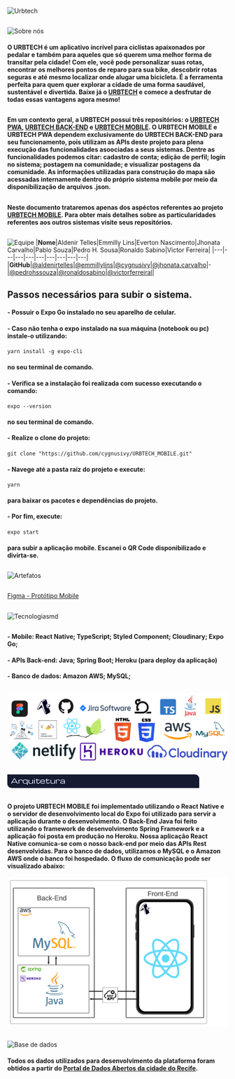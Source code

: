 
![Urbtech](./assets/img/readme/urbtechmd.png) 
##
![Sobre nós](./assets/img/readme/sobrenos.png)

#### O URBTECH é um aplicativo incrível para ciclistas apaixonados por pedalar e também para aqueles que só querem uma melhor forma de transitar pela cidade! Com ele, você pode personalizar suas rotas, encontrar os melhores pontos de reparo para sua bike, descobrir rotas seguras e até mesmo localizar onde alugar uma bicicleta. É a ferramenta perfeita para quem quer explorar a cidade de uma forma saudável, sustentável e divertida. Baixe já o [URBTECH](https://urbtech.netlify.app) e comece a desfrutar de todas essas vantagens agora mesmo!
##
#### Em um contexto geral, a URBTECH possui três repositórios: o [URBTECH PWA](https://github.com/cygnusivy/URBTECH), [URBTECH BACK-END](https://github.com/cygnusivy/BACKEND_URBTECH) e [URBTECH MOBILE](https://github.com/cygnusivy/URBTECH_MOBILE). O URBTECH MOBILE e URBTECH PWA dependem exclusivamente do URBTECH BACK-END para seu funcionamento, pois utilizam as APIs deste projeto para plena execução das funcionalidades asoociadas a seus sistemas. Dentre as funcionalidades podemos citar: cadastro de conta; edição de perfil; login no sistema; postagem na comunidade; e visualizar postagens da comunidade. As informações utilizadas para construção do mapa são acessadas internamente dentro do próprio sistema mobile por meio da disponibilização de arquivos .json.
##
#### Neste documento trataremos apenas dos aspéctos referentes ao projeto [URBTECH MOBILE](https://github.com/cygnusivy/URBTECH_MOBILE). Para obter mais detalhes sobre as particularidades referentes aos outros sistemas visite seus repositórios.
##
![Equipe](./assets/img/readme/equipe.png)
|**Nome**|Aldenir Telles|Emmilly Lins|Everton Nascimento|Jhonata Carvalho|Pablo Souza|Pedro H. Sousa|Ronaldo Sabino|Victor Ferreira|
|---|---|---|---|---|---|---|---|---|
|**GitHub**|[@aldenirtelles](https://github.com/aldenirtelles)|[@emmillylins](https://github.com/emmillylins)|[@cygnusivy](https://github.com/cygnusivy)|[@jhonata.carvalho](https://github.com/SaveTheForest)|-|[@pedrohssouza](https://github.com/pedrohssouza)|[@ronaldosabino](https://github.com/ronaldosabino)|[@victorferreiral](https://github.com/victorferreiral)|
##
## Passos necessários para subir o sistema.
#### - Possuir o Expo Go instalado no seu aparelho de celular.
#### - Caso não tenha o expo instalado na sua máquina (notebook ou pc) instale-o utilizando: 
```
yarn install -g expo-cli
```
#### no seu terminal de comando. 
#### - Verifica se a instalação foi realizada com sucesso executando o comando: 
```
expo --version
```
#### no seu terminal de comando.
#### - Realize o clone do projeto:
```
git clone "https://github.com/cygnusivy/URBTECH_MOBILE.git"
```
#### - Navege até a pasta raíz do projeto e execute:
```
yarn 
```
#### para baixar os pacotes e dependências do projeto.
#### - Por fim, execute:
```
expo start
```
#### para subir a aplicação mobile. Escanei o QR Code disponibilizado e divirta-se.
##
![Artefatos](./assets/img/readme/artefatos.png)
##
<a href="https://www.figma.com/file/9cTYQ1oBqvuStSaEPpmT79/URBTECH?node-id=20-2&t=cLoR578noDStaAkv-0" target="_blank" rel="noopener">Figma - Protótipo Mobile</a>
##
![Tecnologiasmd](./assets/img/readme/tecnologia.png)
##
#### - Mobile: React Native; TypeScript; Styled Component; Cloudinary; Expo Go;
#### - APIs Back-end: Java; Spring Boot; Heroku (para deploy da aplicação)
#### - Banco de dados: Amazon AWS; MySQL;
##
![Tecnologias](./assets/img/readme/tecatualizado.png)
##
![Arquiteturamd](./assets/img/readme/txtaqut.png)
##
#### O projeto URBTECH MOBILE foi implementado utilizando o React Native e o servidor de desenvolvimento local do Expo foi utilizado para servir a aplicação durante o desenvolvimento. O Back-End Java foi feito utilizando o framework de desenvolvimento Spring Framework e a aplicação foi posta em produção no Heroku. Nossa aplicação React Native comunica-se com o nosso back-end por meio das APIs Rest desenvolvidas. Para o banco de dados, utilizamos o MySQL e o Amazon AWS onde o banco foi hospedado. O fluxo de comunicação pode ser visualizado abaixo:
![Arquitetura](./assets/img/readme/arqt.png)
##
![Base de dados](./assets/img/readme/basedados.png)

#### Todos os dados utilizados para desenvolvimento da plataforma foram obtidos a partir do [Portal de Dados Abertos da cidade do Recife](http://dados.recife.pe.gov.br/).

